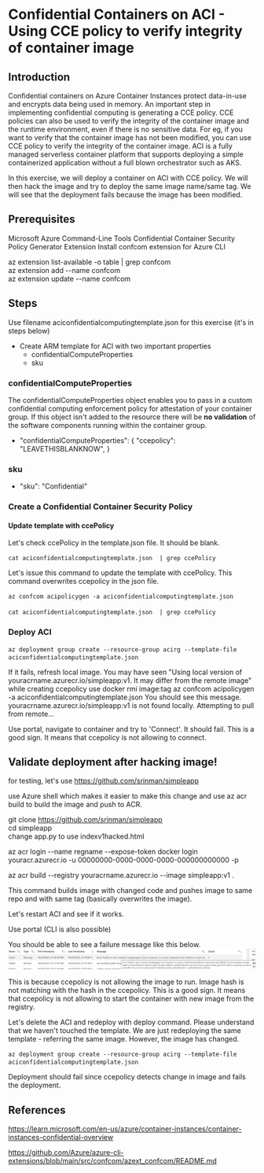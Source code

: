 # Confidential Containers on ACI - Using CCE policy to verify integrity of container image

<!---

https://github.com/srinman/azureexamplespriv/blob/main/confcompute/aciconfidentialcomputing.md

--->

## Introduction

Confidential containers on Azure Container Instances protect data-in-use and encrypts data being used in memory.  An important step in implementing confidential computing is generating a CCE policy. CCE policies can also be used to verify the integrity of the container image and the runtime environment, even if there is no sensitive data. For eg, if you want to verify that the container image has not been modified, you can use CCE policy to verify the integrity of the container image. ACI is a fully managed serverless container platform that supports deploying a simple containerized application without a full blown orchestrator such as AKS.

In this exercise, we will deploy a container on ACI with CCE policy.  We will then hack the image and try to deploy the same image name/same tag.  We will see that the deployment fails because the image has been modified.   

## Prerequisites

Microsoft Azure Command-Line Tools Confidential Container Security Policy Generator Extension
Install confcom extension for Azure CLI 

az extension list-available -o table | grep confcom   
az extension add --name confcom  
az extension update --name confcom  

## Steps

Use filename aciconfidentialcomputingtemplate.json for this exercise (it's in steps below)

- Create ARM template for ACI with two important properties
    - confidentialComputeProperties
    - sku


### confidentialComputeProperties

The confidentialComputeProperties object enables you to pass in a custom confidential computing enforcement policy for attestation of your container group. If this object isn't added to the resource there will be **no validation** of the software components running within the container group.

- "confidentialComputeProperties": {
    "ccepolicy": "LEAVETHISBLANKNOW",
}

### sku

- "sku": "Confidential"

### Create a Confidential Container Security Policy

#### Update template with ccePolicy 

Let's check ccePolicy in the template.json file.  It should be blank.   

```
cat aciconfidentialcomputingtemplate.json  | grep ccePolicy 
```   

Let's issue this command to update the template with ccePolicy.  This command overwrites ccepolicy in the json file.  

```
az confcom acipolicygen -a aciconfidentialcomputingtemplate.json 

cat aciconfidentialcomputingtemplate.json  | grep ccePolicy  
``` 



### Deploy ACI


```
az deployment group create --resource-group acirg --template-file aciconfidentialcomputingtemplate.json
```

If it fails, refresh local image. You may have seen "Using local version of youracrname.azurecr.io/simpleapp:v1. It may differ from the remote image"  while creating ccepolicy
use docker rmi image:tag
az confcom acipolicygen -a aciconfidentialcomputingtemplate.json 
You should see this message. 
youracrname.azurecr.io/simpleapp:v1 is not found locally. Attempting to pull from remote...

Use portal, navigate to container and try to 'Connect'. It should fail.  This is a good sign.  It means that ccepolicy is not allowing to connect.

## Validate deployment after hacking image!


for testing, let's use https://github.com/srinman/simpleapp

use Azure shell which makes it easier to make this change and use az acr build to build the image and push to ACR.  

git clone https://github.com/srinman/simpleapp  
cd simpleapp  
change app.py to use indexv1hacked.html   

az acr login --name regname --expose-token
docker login youracr.azurecr.io  -u 00000000-0000-0000-0000-000000000000 -p <token>   

az acr build --registry youracrname.azurecr.io --image simpleapp:v1 .

This command builds image with changed code and pushes image to same repo and with same tag (basically overwrites the image).

Let's restart ACI and see if it works.  

Use portal (CLI is also possible)

You should be able to see a failure message like this below.
![Alt text](image-20.png)

This is because ccepolicy is not allowing the image to run. Image hash is not matching with the hash in the ccepolicy.  This is a good sign.  It means that ccepolicy is not allowing to start the container with new image from the registry.  

Let's delete the ACI and redeploy with deploy command. Please understand that we haven't touched the template.  We are just redeploying the same template - referring the same image. However, the image has changed.


```
az deployment group create --resource-group acirg --template-file aciconfidentialcomputingtemplate.json
```
Deployment should fail since ccepolicy detects change in image and fails the deployment.  






## References

https://learn.microsoft.com/en-us/azure/container-instances/container-instances-confidential-overview   

https://github.com/Azure/azure-cli-extensions/blob/main/src/confcom/azext_confcom/README.md


